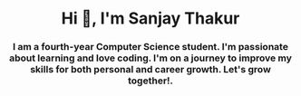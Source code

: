 <h1 align="center">Hi 👋, I'm Sanjay Thakur</h1>
<h3 align="center">I am a fourth-year Computer Science student. I'm passionate about learning and love coding. I'm on a journey to improve my skills for both personal and career growth. Let's grow together!.<br>
